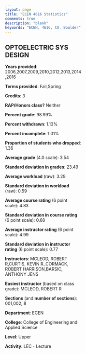 ```yaml
---
layout: page
title: "ECEN 4616 Statistics"
comments: true
description: "blank"
keywords: "ECEN, 4616, CU, Boulder"
--- 
```

<head>
<script src="https://ajax.googleapis.com/ajax/libs/jquery/2.1.3/jquery.min.js"></script>
<script src="https://dl.dropboxusercontent.com/s/pc42nxpaw1ea4o9/highcharts.js?dl=0"></script>
<!-- <script src="../assets/js/highcharts.js"></script> -->
<style type="text/css">@font-face {
	font-family: "Bebas Neue";
	src: url(https://www.filehosting.org/file/details/544349/BebasNeue%20Regular.otf) format("opentype");
	}
	h1.Bebas { 
		font-family: "Bebas Neue", Verdana, Tahoma;
	}
</style>
</head>
<body>
	<div id="container" style="float: right; width: 45%; height: 88%; margin-left: 2.5%; margin-right: 2.5%;"></div>
	<script language="JavaScript">
		$(document).ready(function() {
		var chart = {type: 'column'};
		var title = {text: 'Grade Distribution'};
		var xAxis = {categories: ['A','B','C','D','F'],crosshair: true};
		var yAxis = {min: 0,title: {text: 'Percentage'}};
		var tooltip = {headerFormat: '<center><b><span style="font-size:20px">{point.key}</span></b></center>',
		               pointFormat: '<td style="padding:0"><b>{point.y:.1f}%</b></td>',
		               footerFormat: '</table>',shared: true,useHTML: true};
		var plotOptions = {column: {pointPadding: 0.0,borderWidth: 0}};  
		var credits = {enabled: false};var series= [{name: 'Percent',data: [66.67,24.31,6.94,1.39,0.69,]}];
		var json = {};
		json.chart = chart;
		json.title = title;
		json.tooltip = tooltip;
		json.xAxis = xAxis;
		json.yAxis = yAxis;  
		json.series = series;
		json.plotOptions = plotOptions;  
		json.credits = credits;
		$('#container').highcharts(json);
	});
	</script>
</body>
			   
## OPTOELECTRIC SYS DESIGN

**Years provided**: 2006,2007,2009,2010,2012,2013,2014,2016

**Terms provided**: Fall,Spring

**Credits**: 3

**RAP/Honors class?** Neither

**Percent grade**: 98.99%

**Percent withdrawn**: 1.13%

**Percent incomplete**: 1.01%

**Proportion of students who dropped**: 1.36

**Average grade** (4.0 scale): 3.54

**Standard deviation in grades**: 23.49

**Average workload** (raw): 3.29

**Standard deviation in workload** (raw): 0.59

**Average course rating** (6 point scale): 4.83

**Standard deviation in course rating** (6 point scale): 0.68

**Average instructor rating** (6 point scale): 4.99

**Standard deviation in instructor rating** (6 point scale): 0.77

**Instructors**: MCLEOD, ROBERT R,CURTIS, KEVIN R.,CORMACK, ROBERT HARRISON,BARSIC, ANTHONY JENS

**Easiest instructor** (based on class grade): MCLEOD, ROBERT R

**Sections** (and **number of sections**): 001,002, 8

**Department**: ECEN

**College**: College of Engineering and Applied Science

**Level**: Upper

**Activity**: LEC - Lecture